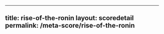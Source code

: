 ---
        
title: rise-of-the-ronin
layout: scoredetail
permalink: /meta-score/rise-of-the-ronin
---